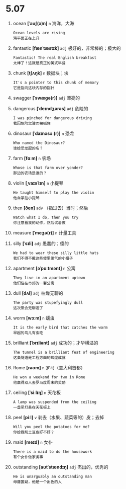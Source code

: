 # 5.07

1. ocean **[ˈəʊʃ(ə)n]** `n` 海洋，大海

   ```
   Ocean levels are rising
   海平面正在上升
   ```

2. fantastic **[fænˈtæstɪk]** `adj` 极好的，非常棒的；极大的

   ```
   Fantastic! The real English breakfast
   太棒了！这就是真正的英式早餐
   ```

3. chunk **[tʃʌŋk]** `n` 数据块；块

   ```
   It's a pointer to this chunk of memory
   它是指向这块内存的指针
   ```

4. swagger **[ˈswæɡə(r)]** `adj` 漂亮的

5. dangerous **[ˈdeɪndʒərəs]** `adj` 危险的

   ```
   I was pinched for dangerous driving
   我因危险驾驶而被抓住
   ```

6. dinosaur **[ˈdaɪnəsɔː(r)]** `n` 恐龙

   ```
   Who named the Dinosaur?
   谁给恐龙起的名？
   ```

7. farm **[fɑːm]** `n` 农场

   ```
   Whose is that farm over yonder?
   那边的农场是谁的？
   ```

8. violin **[ˌvaɪəˈlɪn]** `n` 小提琴

   ```
   He taught himself to play the violin
   他自学拉小提琴
   ```

9. then **[ðen]** `adv` （指过去）当时；然后

   ```
   Watch what I do, then you try
   你注意看我的动作，然后试着做
   ```

10. measure **[ˈmeʒə(r)]** `n` 计量工具

11. silly **[ˈsɪli]** `adj` 愚蠢的；傻的

    ```
    We had to wear these silly little hats
    我们不得不戴这些傻里傻气的小帽子
    ```

12. apartment **[əˈpɑːtmənt]** `n` 公寓

    ```
    They live in an apartment uptown
    他们住在市郊的一套公寓
    ```

13. dull **[dʌl]** `adj` 枯燥无聊的

    ```
    The party was stupefyingly dull
    这次聚会无聊透了
    ```

14. worm **[wɜːm]** `n` 蠕虫

    ```
    It is the early bird that catches the worm
    早起的鸟儿有虫吃
    ```

15. brilliant **[ˈbrɪliənt]** `adj` 成功的；才华横溢的

    ```
    The tunnel is a brilliant feat of engineering
    这条隧道是工程方面的辉煌成就
    ```

16. Rome **[rəʊm]** `n` 罗马（意大利首都）

    ```
    He won a weekend for two in Rome
    他赢得双人去罗马度周末的奖励
    ```

17. ceiling **[ˈsiːlɪŋ]** `n` 天花板

    ```
    A lamp was suspended from the ceiling
    一盏吊灯悬在天花板上
    ```

18. peel **[piːl]** `v` 剥去（水果、蔬菜等的）皮；去掉

    ```
    Will you peel the potatoes for me?
    你给我削土豆皮好不好？
    ```

19. maid **[meɪd]** `n` 女仆

    ```
    There is a maid to do the housework
    有个女仆做家务事
    ```

20. outstanding **[aʊtˈstændɪŋ]** `adj` 杰出的，优秀的
    ```
    He is unarguably an outstanding man
    毋庸置疑，他是一个出色的人
    ```
